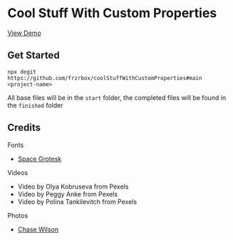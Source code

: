 # Cool Stuff With Custom Properties

[View Demo](https://lummelis.github.io/cool-demo/)

## Get Started

`npx degit https://github.com/frzrbox/coolStuffWithCustomProperties#main <project-name>`

All base files will be in the `start` folder, the completed files will be found in the `finished` folder

## Credits

Fonts

- [Space Grotesk](https://github.com/floriankarsten/space-grotesk)

Videos

- Video by Olya Kobruseva from Pexels
- Video by Peggy Anke from Pexels
- Video by Polina Tankilevitch from Pexels

Photos

- [Chase Wilson](https://unsplash.com/@jiggliemon)

